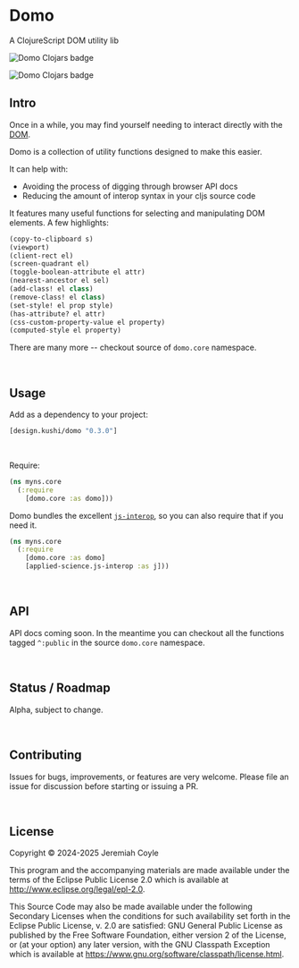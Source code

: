 # Domo

A ClojureScript DOM utility lib

<img src="https://img.shields.io/clojars/v/design.kushi/domo.svg?color=0969da&style=flat-square&cacheSeconds=3" alt="Domo Clojars badge"></img>

<img src="resources/domo-autocomplete-2.gif" alt="Domo Clojars badge"></img>


## Intro
Once in a while, you may find yourself needing to interact directly with the
[DOM](https://developer.mozilla.org/en-US/docs/Web/API/Document_Object_Model/Introduction).

Domo is a collection of utility functions designed to make this easier.

It can help with:
 - Avoiding the process of digging through browser API docs
 - Reducing the amount of interop syntax in your cljs source code

It features many useful functions for selecting and manipulating DOM elements. A few highlights:


```Clojure
(copy-to-clipboard s)
(viewport)
(client-rect el)
(screen-quadrant el)
(toggle-boolean-attribute el attr)
(nearest-ancestor el sel)
(add-class! el class)
(remove-class! el class)
(set-style! el prop style)
(has-attribute? el attr)
(css-custom-property-value el property)
(computed-style el property)
```
There are many more -- checkout source of `domo.core` namespace. 

<br>

## Usage
Add as a dependency to your project:

```clojure
[design.kushi/domo "0.3.0"]
```
<br>

Require:

```clojure
(ns myns.core
  (:require
    [domo.core :as domo]))
```

Domo bundles the excellent [`js-interop`](https://github.com/applied-science/js-interop),
so you can also require that if you need it.

```clojure
(ns myns.core
  (:require
    [domo.core :as domo]
    [applied-science.js-interop :as j]))
```

<br>

## API
API docs coming soon. In the meantime you can checkout all the functions tagged `^:public` in the source `domo.core` namespace. 

<br>

## Status / Roadmap
Alpha, subject to change.

<br>

## Contributing
Issues for bugs, improvements, or features are very welcome. Please file an issue for discussion before starting or issuing a PR.

<br>


## License

Copyright © 2024-2025 Jeremiah Coyle

This program and the accompanying materials are made available under the
terms of the Eclipse Public License 2.0 which is available at
http://www.eclipse.org/legal/epl-2.0.

This Source Code may also be made available under the following Secondary
Licenses when the conditions for such availability set forth in the Eclipse
Public License, v. 2.0 are satisfied: GNU General Public License as published by
the Free Software Foundation, either version 2 of the License, or (at your
option) any later version, with the GNU Classpath Exception which is available
at https://www.gnu.org/software/classpath/license.html.

